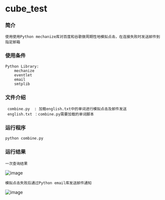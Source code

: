 # cube_test


### 简介 
    使用使用Python mechanize库对百度和谷歌做周期性地模拟点击，在连接失败时发送邮件到指定邮箱

### 使用条件
    Python Library:
        mechanize
        eventlet
        email
        smtplib
        
### 文件介绍
     combine.py  : 加载english.txt中的单词进行模拟点击及邮件发送
     english.txt ：combine.py需要加载的单词脚本
     
### 运行程序  
    python combine.py

### 运行结果    

    一次查询结果
![image](https://github.com/scu-igroup/cube_test/blob/master/Images/3.png) 

    模拟点击失败后通过Python email库发送邮件通知
![image](https://github.com/scu-igroup/cube_test/blob/master/Images/1.png)
